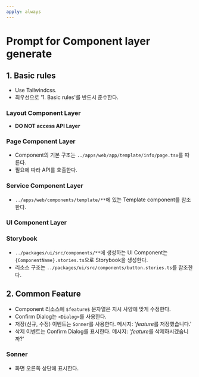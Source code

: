 ```yaml
---
apply: always
---
```


# Prompt for Component layer generate

## 1. Basic rules

- Use Tailwindcss.
- 최우선으로 '1. Basic rules'를 반드시 준수한다.

### Layout Component Layer

- **DO NOT access API Layer**

### Page Component Layer

- Component의 기본 구조는 `../apps/web/app/template/info/page.tsx`를 따른다.
- 필요에 따라 API를 호출한다.

### Service Component Layer

- `../apps/web/components/template/**`에 있는 Template component를 참조한다.

### UI Component Layer

### Storybook

- `../packages/ui/src/components/**`에 생성하는 UI Component는 `{ComponentName}.stories.ts`으로 Storybook을 생성한다.
- 리소스 구조는 `../packages/ui/src/components/button.stories.ts`를 참조한다.

## 2. Common Feature

- Component 리소스에 `$feature$` 문자열은 지시 사양에 맞게 수정한다.
- Confirm Dialog는 `<Dialog>`를 사용한다.
- 저장(신규, 수정) 이벤트는 `Sonner`를 사용한다. 메시지: '$feature$를 저장했습니다.'
- 삭제 이벤트는 Confirm Dialog를 표시한다. 메시지: '$feature$를 삭제하시겠습니까?'

### Sonner

- 화면 오른쪽 상단에 표시한다.
